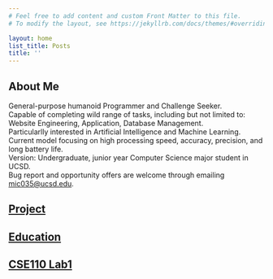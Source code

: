```yaml
---
# Feel free to add content and custom Front Matter to this file.
# To modify the layout, see https://jekyllrb.com/docs/themes/#overriding-theme-defaults

layout: home
list_title: Posts
title: ''
---
```


## About Me

General-purpose humanoid Programmer and Challenge Seeker. <br>
Capable of completing wild range of tasks, including but not limited to: <br>
Website Engineering, Application, Database Management. <br>
Particularlly interested in Artificial Intelligence and Machine Learning. <br>
Current model focusing on high processing speed, accuracy, precision, and long battery life. <br>
Version: Undergraduate, junior year Computer Science major student in UCSD. <br>
Bug report and opportunity offers are welcome through emailing [mic035@ucsd.edu](mic035@ucsd.edu). <br>

## [Project](pages/project.markdown)

## [Education](pages/education.markdown)

## [CSE110 Lab1](pages/cse110_lab1.markdown)
